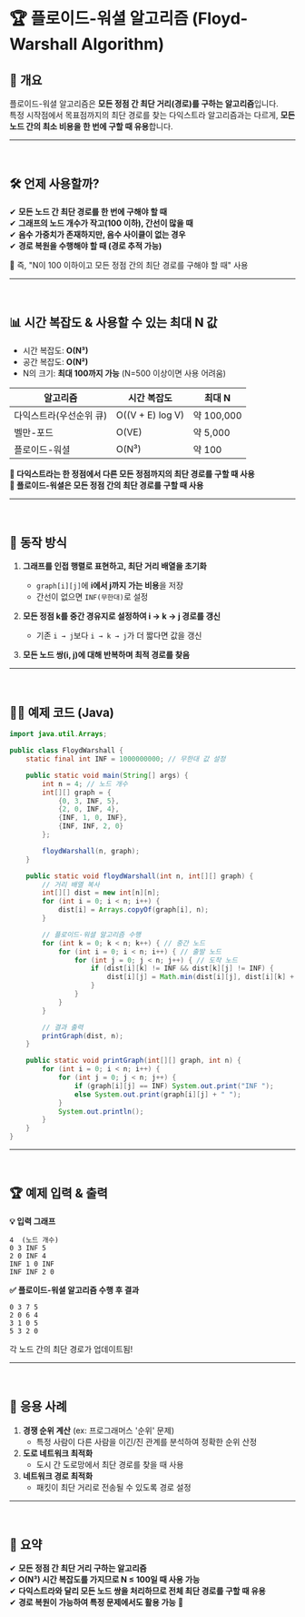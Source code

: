 # 🏆 플로이드-워셜 알고리즘 (Floyd-Warshall Algorithm)

## 📌 개요
플로이드-워셜 알고리즘은 **모든 정점 간 최단 거리(경로)를 구하는 알고리즘**입니다.  
특정 시작점에서 목표점까지의 최단 경로를 찾는 다익스트라 알고리즘과는 다르게, **모든 노드 간의 최소 비용을 한 번에 구할 때 유용**합니다.

---
<br>

## 🛠️ 언제 사용할까?
✔ **모든 노드 간 최단 경로를 한 번에 구해야 할 때**  
✔ **그래프의 노드 개수가 작고(100 이하), 간선이 많을 때**  
✔ **음수 가중치가 존재하지만, 음수 사이클이 없는 경우**  
✔ **경로 복원을 수행해야 할 때 (경로 추적 가능)** 

📌 즉, "N이 100 이하이고 모든 정점 간의 최단 경로를 구해야 할 때" 사용

---
<br>

## 📊 시간 복잡도 & 사용할 수 있는 최대 N 값
- 시간 복잡도: **O(N³)**
- 공간 복잡도: **O(N²)**
- N의 크기: **최대 100까지 가능** (N=500 이상이면 사용 어려움)

| 알고리즘 | 시간 복잡도 | 최대 N |
|----------|------------|--------|
| 다익스트라(우선순위 큐) | O((V + E) log V) | 약 100,000 |
| 벨만-포드 | O(VE) | 약 5,000 |
| 플로이드-워셜 | O(N³) | 약 100 |

**🔹 다익스트라는 한 정점에서 다른 모든 정점까지의 최단 경로를 구할 때 사용**  
**🔹 플로이드-워셜은 모든 정점 간의 최단 경로를 구할 때 사용**  

---
<br>

## 🔎 동작 방식
1. **그래프를 인접 행렬로 표현하고, 최단 거리 배열을 초기화**
   - `graph[i][j]`에 **i에서 j까지 가는 비용**을 저장
   - 간선이 없으면 `INF(무한대)`로 설정

2. **모든 정점 k를 중간 경유지로 설정하여 i → k → j 경로를 갱신**
   - 기존 `i → j`보다 `i → k → j`가 더 짧다면 값을 갱신

3. **모든 노드 쌍(i, j)에 대해 반복하며 최적 경로를 찾음**

---
<br>

## 🧑‍💻 예제 코드 (Java)
```java
import java.util.Arrays;

public class FloydWarshall {
    static final int INF = 1000000000; // 무한대 값 설정

    public static void main(String[] args) {
        int n = 4; // 노드 개수
        int[][] graph = {
            {0, 3, INF, 5},
            {2, 0, INF, 4},
            {INF, 1, 0, INF},
            {INF, INF, 2, 0}
        };

        floydWarshall(n, graph);
    }

    public static void floydWarshall(int n, int[][] graph) {
        // 거리 배열 복사
        int[][] dist = new int[n][n];
        for (int i = 0; i < n; i++) {
            dist[i] = Arrays.copyOf(graph[i], n);
        }

        // 플로이드-워셜 알고리즘 수행
        for (int k = 0; k < n; k++) { // 중간 노드
            for (int i = 0; i < n; i++) { // 출발 노드
                for (int j = 0; j < n; j++) { // 도착 노드
                    if (dist[i][k] != INF && dist[k][j] != INF) {
                        dist[i][j] = Math.min(dist[i][j], dist[i][k] + dist[k][j]);
                    }
                }
            }
        }

        // 결과 출력
        printGraph(dist, n);
    }

    public static void printGraph(int[][] graph, int n) {
        for (int i = 0; i < n; i++) {
            for (int j = 0; j < n; j++) {
                if (graph[i][j] == INF) System.out.print("INF ");
                else System.out.print(graph[i][j] + " ");
            }
            System.out.println();
        }
    }
}
```

---
<br>

## 🏆 예제 입력 & 출력
**💡 입력 그래프**  
```plaintext
4  (노드 개수)
0 3 INF 5
2 0 INF 4
INF 1 0 INF
INF INF 2 0
```

**✅ 플로이드-워셜 알고리즘 수행 후 결과**
```plaintext
0 3 7 5
2 0 6 4
3 1 0 5
5 3 2 0
```
각 노드 간의 최단 경로가 업데이트됨!

---
<br>

## 🏅 응용 사례
1. **경쟁 순위 계산** (ex: 프로그래머스 '순위' 문제)
   - 특정 사람이 다른 사람을 이긴/진 관계를 분석하여 정확한 순위 산정  
2. **도로 네트워크 최적화**
   - 도시 간 도로망에서 최단 경로를 찾을 때 사용  
3. **네트워크 경로 최적화**
   - 패킷이 최단 거리로 전송될 수 있도록 경로 설정  

---
<br>

## 🎯 요약
✔ **모든 정점 간 최단 거리 구하는 알고리즘**  
✔ **O(N³) 시간 복잡도를 가지므로 N ≤ 100일 때 사용 가능**  
✔ **다익스트라와 달리 모든 노드 쌍을 처리하므로 전체 최단 경로를 구할 때 유용**  
✔ **경로 복원이 가능하여 특정 문제에서도 활용 가능** 🚀
```
